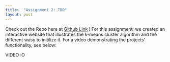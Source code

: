 ```yaml
---
title:  "Assignment 2: TBD"
layout: post
---
```


Check out the Repo here at [Github Link] ! For this assignment, we created an interactive website that illustrates the k-means cluster algorithm and the different wasy to initilize it. For a video demonstrating the projects' functionality, see below:

VIDEO :O

[Github Link]: https://github.com/jniss1/jniss-assignment-0.git
